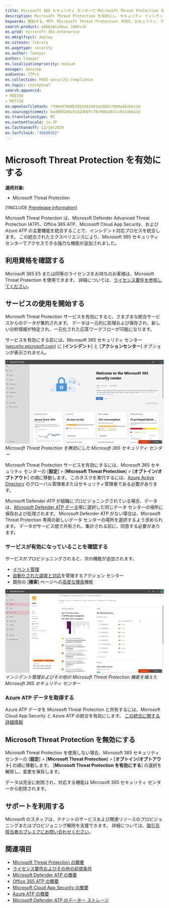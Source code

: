 ```yaml
---
title: Microsoft 365 セキュリティ センターで Microsoft Threat Protection を有効にする
description: Microsoft Threat Protection を有効にし、セキュリティ インシデントと応答の統合を開始する方法について説明します。
keywords: 開始する、MTP、Microsoft Threat Protection、M365、セキュリティ、データの場所
search.product: eADQiWindows 10XVcnh
ms.prod: microsoft-365-enterprise
ms.mktglfcycl: deploy
ms.sitesec: library
ms.pagetype: security
ms.author: lomayor
author: lomayor
ms.localizationpriority: medium
manager: dansimp
audience: ITPro
ms.collection: M365-security-compliance
ms.topic: conceptual
search.appverid:
- MOE150
- MET150
ms.openlocfilehash: 7790e079d4b39b5d41961a26bb17009adb1bec1d
ms.sourcegitcommit: 0ad0092d9c5cb2d69fc70c990a9b7cc03140611b
ms.translationtype: MT
ms.contentlocale: ja-JP
ms.lasthandoff: 12/19/2019
ms.locfileid: "40808452"
---
```

# <a name="turn-on-microsoft-threat-protection"></a>Microsoft Threat Protection を有効にする

**適用対象:**
- Microsoft Threat Protection

[!INCLUDE [Prerelease information](../includes/prerelease.md)]

Microsoft Threat Protection は、Microsoft Defender Advanced Threat Protection (ATP)、Office 365 ATP、Microsoft Cloud App Security、および Azure ATP の主要機能を統合することで、インシデント対応プロセスを統合します。 この統合されたエクスペリエンスにより、Microsoft 365 セキュリティ センターでアクセスできる強力な機能が追加されました。

## <a name="check-your-eligibility"></a>利用資格を確認する
Microsoft 365 E5 または同等のライセンスをお持ちのお客様は、Microsoft Threat Protection を使用できます。 詳細については、[ライセンス要件を参照してください](prerequisites.md#licensing-requirements)。

## <a name="start-using-the-service"></a>サービスの使用を開始する
Microsoft Threat Protection サービスを有効にすると、さまざまな統合サービスからのデータが集約されます。 データは一元的に処理および保存され、新しい分析情報が特定され、一元化された応答ワークフローが可能になります。

サービスを有効にする前には、Microsoft 365 セキュリティ センター ([security.microsoft.com](https://security.microsoft.com)) に [**インシデント**] と [**アクションセンター**] オプションが表示されません。

![Microsoft Threat Protection 機能を使用しない Microsoft 365 セキュリティ センター メニューの画像](../images/mtp-off.png)
*Microsoft Threat Protection を無効にした Microsoft 365 セキュリティ センター*

Microsoft Threat Protection サービスを有効にするには、Microsoft 365 セキュリティ センターの [**設定**]  >  [**Microsoft Threat Protection**]  >  [**オプトイン/オプトアウト**] の順に移動します。 このタスクを実行するには、[Azure Active Directory](https://docs.microsoft.com/azure/active-directory/users-groups-roles/directory-assign-admin-roles#available-roles) のグローバル管理者またはセキュリティ管理者である必要があります。

Microsoft Defender ATP が組織にプロビジョニングされている場合、データは、[Microsoft Defender ATP データ](https://docs.microsoft.com/windows/security/threat-protection/microsoft-defender-atp/data-storage-privacy)用に選択した同じデータ センターの場所に保存および処理されます。 Microsoft Defender ATP がない場合は、Microsoft Threat Protection 専用の新しいデータ センターの場所を選択するよう求められます。 データがサービス間で共有され、集計される前に、同意する必要があります。

### <a name="confirm-that-the-service-is-on"></a>サービスが有効になっていることを確認する
サービスがプロビジョニングされると、次の機能が追加されます。

- [イベント管理](incidents-overview.md)
- [自動化された調査と対応](mtp-autoir.md)を管理するアクション センター
- 既存の [**捜索**] ページへの[高度な捜索](advanced-hunting-overview.md)機能

![Microsoft Threat Protection 機能を使用する Microsoft 365 セキュリティ センター メニューの画像](../images/mtp-on.png)
*インシデント管理およびその他の Microsoft Threat Protection 機能を備えた Microsoft 365 セキュリティ センター*

### <a name="getting-azure-atp-data"></a>Azure ATP データを取得する
Azure ATP データを Microsoft Threat Protection と共有するには、Microsoft Cloud App Security と Azure ATP の統合を有効にします。 [この統合に関する詳細情報](https://docs.microsoft.com/cloud-app-security/aatp-integration)


## <a name="turn-off-microsoft-threat-protection"></a>Microsoft Threat Protection を無効にする
Microsoft Threat Protection を使用しない場合、Microsoft 365 セキュリティ センターの [**設定**]  >  [**Microsoft Threat Protection**]  >  [**オプトイン/オプトアウト**] の順に移動します。 [**Microsoft Threat Protection を有効にする**] の選択を解除し、変更を保存します。

データは完全に削除され、対応する機能は Microsoft 365 セキュリティ センターから削除されます。

## <a name="get-assistance"></a>サポートを利用する

Microsoft のスタッフは、テナントのサービスおよび関連リソースのプロビジョニングまたはプロビジョニング解除を支援できます。 詳細については、[取引先担当者のプレミアにお問い合わせください](https://go.microsoft.com/fwlink/?LinkID=733758)。

## <a name="related-topics"></a>関連項目

- [Microsoft Threat Protection の概要](microsoft-threat-protection.md)
- [ライセンス要件およびその他の前提条件](prerequisites.md)
- [Microsoft Defender ATP の概要](https://docs.microsoft.com/windows/security/threat-protection/microsoft-defender-atp/microsoft-defender-advanced-threat-protection)
- [Office 365 ATP の概要](../office-365-security/office-365-atp.md)
- [Microsoft Cloud App Security の概要](https://docs.microsoft.com/cloud-app-security/what-is-cloud-app-security)
- [Azure ATP の概要](https://docs.microsoft.com/azure-advanced-threat-protection/what-is-atp)
- [Microsoft Defender ATP のデーター ストレージ](https://docs.microsoft.com/windows/security/threat-protection/microsoft-defender-atp/data-storage-privacy)
